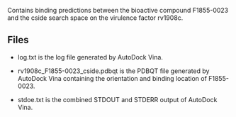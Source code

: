 Contains binding predictions between the bioactive compound F1855-0023 and the cside search space on the virulence factor rv1908c.

## Files

- log.txt is the log file generated by AutoDock Vina.

- rv1908c_F1855-0023_cside.pdbqt is the PDBQT file generated by AutoDock Vina containing the orientation and binding location of F1855-0023.

- stdoe.txt is the combined STDOUT and STDERR output of AutoDock Vina.

